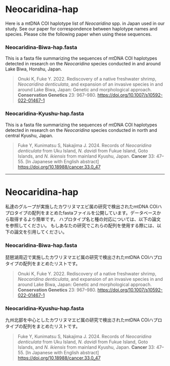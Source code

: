 # Neocaridina-hap

Here is a mtDNA COI haplotype list of *Neocaridina* spp. in Japan used in our study.
See our paper for correspondence between haplotype names and species.
Please cite the following paper when using these sequences.

### Neocaridina-Biwa-hap.fasta

This is a fasta file summarizing the sequences of mtDNA COI haplotypes detected in research on the *Neocaridina* species conducted in and around Lake Biwa, Honshu, Japan.

> Onuki K, Fuke Y. 2022. Rediscovery of a native freshwater shrimp, *Neocaridina denticulata*, and expansion of an invasive species in and around Lake Biwa, Japan: Genetic and morphological approach. **Conservation Genetics** 23: 967–980. https://doi.org/10.1007/s10592-022-01467-1

### Neocaridina-Kyushu-hap.fasta

This is a fasta file summarizing the sequences of mtDNA COI haplotypes detected in research on the *Neocaridina* species conducted in north and central Kyushu, Japan.

> Fuke Y, Kunimatsu S, Nakajima J. 2024. Records of *Neocaridina denticulata* from Uku Island, *N. davidi* from Fukue Island, Goto Islands, and *N. ikiensis* from mainland Kyushu, Japan. **Cancer** 33: 47–55. [In Japanese with English abstract] https://doi.org/10.18988/cancer.33.0_47

---

# Neocaridina-hap

私達のグループが実施したカワリヌマエビ属の研究で検出されたmtDNA COIハプロタイプの配列をまとめたfastaファイルを公開しています。データベースから取得するより簡単です。
ハプロタイプ名と種の対応については、以下の論文を参照してください。
もしあなたの研究でこれらの配列を使用する際には、以下の論文を引用してください。

### Neocaridina-Biwa-hap.fasta

琵琶湖周辺で実施したカワリヌマエビ属の研究で検出されたmtDNA COIハプロタイプの配列をまとめたリストです。

> Onuki K, Fuke Y. 2022. Rediscovery of a native freshwater shrimp, *Neocaridina denticulata*, and expansion of an invasive species in and around Lake Biwa, Japan: Genetic and morphological approach. **Conservation Genetics** 23: 967–980.  https://doi.org/10.1007/s10592-022-01467-1

### Neocaridina-Kyushu-hap.fasta

九州北部を中心としたカワリヌマエビ属の研究で検出されたmtDNA COIハプロタイプの配列をまとめたリストです。

> Fuke Y, Kunimatsu S, Nakajima J. 2024. Records of *Neocaridina denticulata* from Uku Island, *N. davidi* from Fukue Island, Goto Islands, and *N. ikiensis* from mainland Kyushu, Japan. **Cancer** 33: 47–55. [In Japanese with English abstract] https://doi.org/10.18988/cancer.33.0_47
